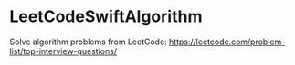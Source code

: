 # LeetCodeSwiftAlgorithm
Solve algorithm problems from LeetCode: https://leetcode.com/problem-list/top-interview-questions/
